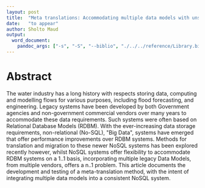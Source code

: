 ```yaml
---
layout: post
title:  "Meta translations: Accommodating multiple data models with unstructured persistence"
date:   "to appear"
author: Sholto Maud
output: 
  word_document:
    pandoc_args: ["-s", "-S", "--biblio", "./../../reference/Library.bib", "--csl", "./../../reference/chicago-author-date.csl"]
---
```


# Abstract

The water industry has a long history with respects storing data, computing and modelling flows for various purposes, including flood forecasting, and engineering. Legacy systems have been developed by both Government agencies and non-government commercial vendors over many years to accommodate these data requirements. Such systems were often based on Relational Database Models (RDBM). With the ever-increasing data storage requirements, non-relational (No-SQL), "Big Data", systems have emerged that offer performance improvements over RDBM systems. Methods for translation and migration to these newer NoSQL systems has been explored recently however, whilst NoSQL systems offer flexibility to accommodate RDBM systems on a 1..1 basis, incorporating multiple legacy Data Models, from multiple vendors, offers a n..1 problem. This article documents the development and testing of a meta-translation method, with the intent of integrating multiple data models into a consistent NoSQL system.